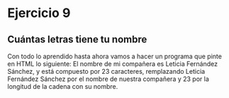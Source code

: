 # Ejercicio 9

## Cuántas letras tiene tu nombre

Con todo lo aprendido hasta ahora vamos a hacer un programa que pinte en HTML lo siguiente: El nombre de mi compañera es Leticia Fernández Sánchez, y está compuesto por 23 caracteres, remplazando Leticia Fernández Sánchez por el nombre de nuestra compañera y 23 por la longitud de la cadena con su nombre.
